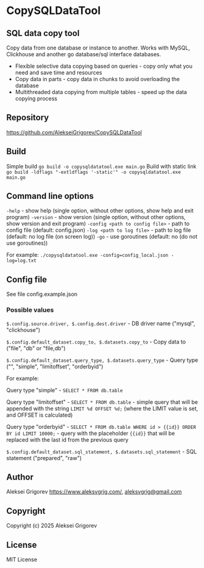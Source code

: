 # CopySQLDataTool

## SQL data copy tool

Copy data from one database or instance to another. Works with MySQL, Clickhouse and another go database/sql interface databases.

* Flexible selective data copying based on queries - copy only what you need and save time and resources
* Copy data in parts - copy data in chunks to avoid overloading the database
* Multithreaded data copying from multiple tables - speed up the data copying process

## Repository

<https://github.com/AlekseiGrigorev/CopySQLDataTool>

## Build

Simple build
`go build -o copysqldatatool.exe main.go`
Build with static link
`go build -ldflags "-extldflags '-static'" -o copysqldatatool.exe main.go`

## Command line options

`-help` - show help (single option, without other options, show help and exit program)
`-version` - show version (single option, without other options, show version and exit program)
`-config <path to config file>` - path to config file (default: config.json)
`-log <path to log file>` - path to log file (default: no log file (on screen log))
`-go` - use goroutines (default: no (do not use goroutines))

For example: `./copysqldatatool.exe -config=config_local.json -log=log.txt`

## Config file

See file config.example.json

### Possible values

`$.config.source.driver, $.config.dest.driver` - DB driver name ("mysql", "clickhouse")

`$.config.default_dataset.copy_to, $.datasets.copy_to` - Copy data to ("file", "db" or "file,db")

`$.config.default_dataset.query_type, $.datasets.query_type` - Query type ("", "simple", "limitoffset", "orderbyid")

For example:

Query type "simple" - `SELECT * FROM db.table`

Query type "limitoffset" - `SELECT * FROM db.table` - simple query that will be appended with the string `LIMIT %d OFFSET %d;` (where the LIMIT value is set, and OFFSET is calculated)

Query type "orderbyid" - `SELECT * FROM db.table WHERE id > {{id}} ORDER BY id LIMIT 10000;` - query with the placeholder `{{id}}` that will be replaced with the last id from the previous query

`$.config.default_dataset.sql_statement, $.datasets.sql_statement` - SQL statement ("prepared", "raw")

## Author

Aleksei Grigorev <https://www.aleksvgrig.com/>, <aleksvgrig@gmail.com>

## Copyright

Copyright (c) 2025 Aleksei Grigorev

## License

MIT License
